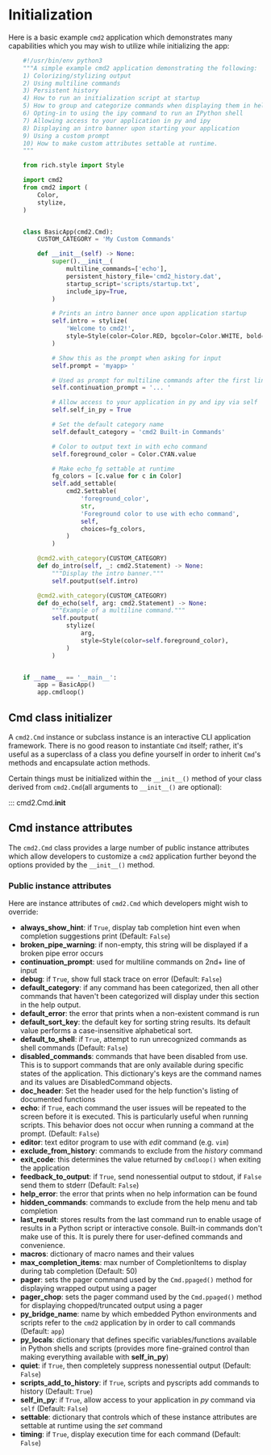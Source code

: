 # Initialization

Here is a basic example `cmd2` application which demonstrates many capabilities which you may wish to utilize while initializing the app:

```py
    #!/usr/bin/env python3
    """A simple example cmd2 application demonstrating the following:
    1) Colorizing/stylizing output
    2) Using multiline commands
    3) Persistent history
    4) How to run an initialization script at startup
    5) How to group and categorize commands when displaying them in help
    6) Opting-in to using the ipy command to run an IPython shell
    7) Allowing access to your application in py and ipy
    8) Displaying an intro banner upon starting your application
    9) Using a custom prompt
    10) How to make custom attributes settable at runtime.
    """

    from rich.style import Style

    import cmd2
    from cmd2 import (
        Color,
        stylize,
    )


    class BasicApp(cmd2.Cmd):
        CUSTOM_CATEGORY = 'My Custom Commands'

        def __init__(self) -> None:
            super().__init__(
                multiline_commands=['echo'],
                persistent_history_file='cmd2_history.dat',
                startup_script='scripts/startup.txt',
                include_ipy=True,
            )

            # Prints an intro banner once upon application startup
            self.intro = stylize(
                'Welcome to cmd2!',
                style=Style(color=Color.RED, bgcolor=Color.WHITE, bold=True),
            )

            # Show this as the prompt when asking for input
            self.prompt = 'myapp> '

            # Used as prompt for multiline commands after the first line
            self.continuation_prompt = '... '

            # Allow access to your application in py and ipy via self
            self.self_in_py = True

            # Set the default category name
            self.default_category = 'cmd2 Built-in Commands'

            # Color to output text in with echo command
            self.foreground_color = Color.CYAN.value

            # Make echo_fg settable at runtime
            fg_colors = [c.value for c in Color]
            self.add_settable(
                cmd2.Settable(
                    'foreground_color',
                    str,
                    'Foreground color to use with echo command',
                    self,
                    choices=fg_colors,
                )
            )

        @cmd2.with_category(CUSTOM_CATEGORY)
        def do_intro(self, _: cmd2.Statement) -> None:
            """Display the intro banner."""
            self.poutput(self.intro)

        @cmd2.with_category(CUSTOM_CATEGORY)
        def do_echo(self, arg: cmd2.Statement) -> None:
            """Example of a multiline command."""
            self.poutput(
                stylize(
                    arg,
                    style=Style(color=self.foreground_color),
                )
            )


    if __name__ == '__main__':
        app = BasicApp()
        app.cmdloop()
```

## Cmd class initializer

A `cmd2.Cmd` instance or subclass instance is an interactive CLI application framework. There is no good reason to instantiate `Cmd` itself; rather, it's useful as a superclass of a class you define yourself in order to inherit `Cmd`'s methods and encapsulate action methods.

Certain things must be initialized within the `__init__()` method of your class derived from `cmd2.Cmd`(all arguments to `__init__()` are optional):

::: cmd2.Cmd.__init__

## Cmd instance attributes

The `cmd2.Cmd` class provides a large number of public instance attributes which allow developers to customize a `cmd2` application further beyond the options provided by the `__init__()` method.

### Public instance attributes

Here are instance attributes of `cmd2.Cmd` which developers might wish to override:

- **always_show_hint**: if `True`, display tab completion hint even when completion suggestions print (Default: `False`)
- **broken_pipe_warning**: if non-empty, this string will be displayed if a broken pipe error occurs
- **continuation_prompt**: used for multiline commands on 2nd+ line of input
- **debug**: if `True`, show full stack trace on error (Default: `False`)
- **default_category**: if any command has been categorized, then all other commands that haven't been categorized will display under this section in the help output.
- **default_error**: the error that prints when a non-existent command is run
- **default_sort_key**: the default key for sorting string results. Its default value performs a case-insensitive alphabetical sort.
- **default_to_shell**: if `True`, attempt to run unrecognized commands as shell commands (Default: `False`)
- **disabled_commands**: commands that have been disabled from use. This is to support commands that are only available during specific states of the application. This dictionary's keys are the command names and its values are DisabledCommand objects.
- **doc_header**: Set the header used for the help function's listing of documented functions
- **echo**: if `True`, each command the user issues will be repeated to the screen before it is executed. This is particularly useful when running scripts. This behavior does not occur when running a command at the prompt. (Default: `False`)
- **editor**: text editor program to use with _edit_ command (e.g. `vim`)
- **exclude_from_history**: commands to exclude from the _history_ command
- **exit_code**: this determines the value returned by `cmdloop()` when exiting the application
- **feedback_to_output**: if `True`, send nonessential output to stdout, if `False` send them to stderr (Default: `False`)
- **help_error**: the error that prints when no help information can be found
- **hidden_commands**: commands to exclude from the help menu and tab completion
- **last_result**: stores results from the last command run to enable usage of results in a Python script or interactive console. Built-in commands don't make use of this. It is purely there for user-defined commands and convenience.
- **macros**: dictionary of macro names and their values
- **max_completion_items**: max number of CompletionItems to display during tab completion (Default: 50)
- **pager**: sets the pager command used by the `Cmd.ppaged()` method for displaying wrapped output using a pager
- **pager_chop**: sets the pager command used by the `Cmd.ppaged()` method for displaying chopped/truncated output using a pager
- **py_bridge_name**: name by which embedded Python environments and scripts refer to the `cmd2` application by in order to call commands (Default: `app`)
- **py_locals**: dictionary that defines specific variables/functions available in Python shells and scripts (provides more fine-grained control than making everything available with **self_in_py**)
- **quiet**: if `True`, then completely suppress nonessential output (Default: `False`)
- **scripts_add_to_history**: if `True`, scripts and pyscripts add commands to history (Default: `True`)
- **self_in_py**: if `True`, allow access to your application in _py_ command via `self` (Default: `False`)
- **settable**: dictionary that controls which of these instance attributes are settable at runtime using the _set_ command
- **timing**: if `True`, display execution time for each command (Default: `False`)
